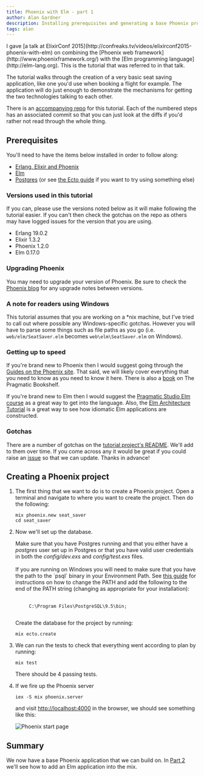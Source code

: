 ```yaml
---
title: Phoenix with Elm - part 1
author: Alan Gardner
description: Installing prerequisites and generating a base Phoenix project
tags: alan
---
```


<section class="callout">
  I gave [a talk at ElixirConf 2015](http://confreaks.tv/videos/elixirconf2015-phoenix-with-elm) on combining the [Phoenix web framework](http://www.phoenixframework.org/) with the [Elm programming language](http://elm-lang.org). This is the tutorial that was referred to in that talk.

  The tutorial walks through the creation of a very basic seat saving application, like one you'd use when booking a flight for example. The application will do just enough to demonstrate the mechanisms for getting the two technologies talking to each other.

  There is an [accompanying repo](https://github.com/CultivateHQ/seat_saver-017) for this tutorial. Each of the numbered steps has an associated commit so that you can just look at the diffs if you'd rather not read through the whole thing.
</section>


## Prerequisites

You'll need to have the items below installed in order to follow along:

* [Erlang, Elixir and Phoenix](http://www.phoenixframework.org/docs/installation)
* [Elm](http://elm-lang.org/install)
* [Postgres](http://www.postgresql.org/download/) (or see [the Ecto guide](http://www.phoenixframework.org/docs/ecto-models) if you want to try using something else)

### Versions used in this tutorial

If you can, please use the versions noted below as it will make following the tutorial easier. If you can't then check the gotchas on the repo as others may have logged issues for the version that you are using.

* Erlang 19.0.2
* Elixir 1.3.2
* Phoenix 1.2.0
* Elm 0.17.0


### Upgrading Phoenix

You may need to upgrade your version of Phoenix. Be sure to check the [Phoenix blog](http://www.phoenixframework.org/blog) for any upgrade notes between versions.

### A note for readers using Windows

This tutorial assumes that you are working on a *nix machine, but I've tried to call out where possible any Windows-specific gotchas. However you will have to parse some things such as file paths as you go (i.e. `web/elm/SeatSaver.elm` becomes `web\elm\SeatSaver.elm` on Windows).

### Getting up to speed

If you're brand new to Phoenix then I would suggest going through the [Guides on the Phoenix site](http://www.phoenixframework.org/docs/overview). That said, we will likely cover everything that you need to know as you need to know it here. There is also a [book](https://pragprog.com/book/phoenix/programming-phoenix) on The Pragmatic Bookshelf.

If you're brand new to Elm then I would suggest the [Pragmatic Studio Elm course](https://pragmaticstudio.com/elm) as a great way to get into the language. Also, the [Elm Architecture Tutorial](https://github.com/evancz/elm-architecture-tutorial) is a great way to see how idiomatic Elm applications are constructed.


### Gotchas

There are a number of gotchas on the [tutorial project's README](https://github.com/CultivateHQ/seat_saver-017#gotchas). We'll add to them over time. If you come across any it would be great if you could raise an [issue](https://github.com/CultivateHQ/seat_saver-017/issues) so that we can update. Thanks in advance!


## Creating a Phoenix project

1. The first thing that we want to do is to create a Phoenix project. Open a terminal and navigate to where you want to create the project. Then do the following:

    ```shell
    mix phoenix.new seat_saver
    cd seat_saver
    ```

2. Now we'll set up the database.

    <div class="callout">
      Make sure that you have Postgres running and that you either have a <em>postgres</em> user set up in Postgres or that you have valid user credentials in both the <em>config/dev.exs</em> and <em>config/test.exs</em> files.
      <br>
      <br>
      If you are running on Windows you will need to make sure that you have the path to the `psql` binary in your Environment Path. See <a href="http://www.computerhope.com/issues/ch000549.htm#0">this guide</a> for instructions on how to change the PATH and add the following to the end of the PATH string (changing as appropriate for your installation):
      <br>
      <br>
      <code>
        C:\Program Files\PostgreSQL\9.5\bin;
      </code>
    </div>

    Create the database for the project by running:

    ```shell
    mix ecto.create
    ```

3. We can run the tests to check that everything went according to plan by running:

    ```shell
    mix test
    ```

    There should be 4 passing tests.

4. If we fire up the Phoenix server

    ```shell
    iex -S mix phoenix.server
    ```

    and visit <http://localhost:4000> in the browser, we should see something like this:

    ![Phoenix start page](/images/phoenix-elm/1.png)

## Summary

We now have a base Phoenix application that we can build on. In [Part 2](/posts/phoenix-elm-2) we'll see how to add an Elm application into the mix.
